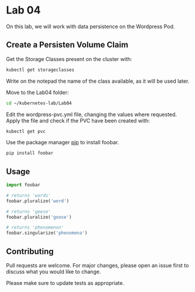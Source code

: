 # Lab 04

On this lab, we will work with data persistence on the Wordpress Pod.

## Create a Persisten Volume Claim

Get the Storage Classes present on the cluster with:

```bash
kubectl get storageclasses
```

Write on the notepad the name of the class available, as it will be used later.

Move to the Lab04 folder:

```bash
cd ~/kubernetes-lab/Lab04
```

Edit the wordpress-pvc.yml file, changing the values where requested. Apply the file and check if the PVC have been created with:

```bash
kubectl get pvc
```


Use the package manager [pip](https://pip.pypa.io/en/stable/) to install foobar.

```bash
pip install foobar
```

## Usage

```python
import foobar

# returns 'words'
foobar.pluralize('word')

# returns 'geese'
foobar.pluralize('goose')

# returns 'phenomenon'
foobar.singularize('phenomena')
```

## Contributing

Pull requests are welcome. For major changes, please open an issue first
to discuss what you would like to change.

Please make sure to update tests as appropriate.
